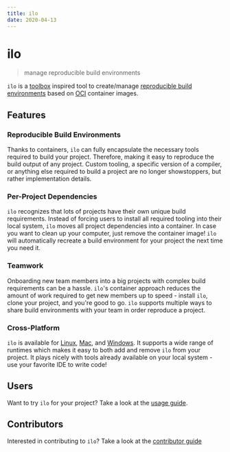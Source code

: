 ```yaml
---
title: ilo
date: 2020-04-13
---
```


# ilo

> manage reproducible build environments 

`ilo` is a [toolbox](https://github.com/containers/toolbox) inspired tool to create/manage [reproducible build environments](https://reproducible-builds.org/) based on [OCI](https://www.opencontainers.org/) container images.

## Features

### Reproducible Build Environments

Thanks to containers, `ilo` can fully encapsulate the necessary tools required to build your project. Therefore, making it easy to reproduce the build output of any project. Custom tooling, a specific version of a compiler, or anything else required to build a project are no longer showstoppers, but rather implementation details.

### Per-Project Dependencies

`ilo` recognizes that lots of projects have their own unique build requirements. Instead of forcing users to install all required tooling into their local system, `ilo` moves all project dependencies into a container. In case you want to clean up your computer, just remove the container image! `ilo` will automatically recreate a build environment for your project the next time you need it.

### Teamwork

Onboarding new team members into a big projects with complex build requirements can be a hassle. `ilo`'s container approach reduces the amount of work required to get new members up to speed - install `ilo`, clone your project, and you're good to go. `ilo` supports multiple ways to share build environments with your team in order reproduce a project.

### Cross-Platform

`ilo` is available for [Linux](https://www.kernel.org/), [Mac](https://www.apple.com/macos/), and [Windows](https://www.microsoft.com/en-us/windows). It supports a wide range of runtimes which makes it easy to both add and remove `ilo` from your project. It plays nicely with tools already available on your local system - use your favorite IDE to write code!

## Users

Want to try `ilo` for your project? Take a look at the [usage guide](./usage).

## Contributors

Interested in contributing to `ilo`? Take a look at the [contributor guide](./contributors)
